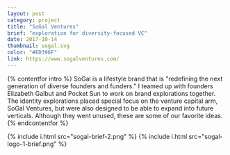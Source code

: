 ```yaml
---
layout: post
category: project
title: "SoGal Ventures"
brief: "exploration for diversity-focused VC"
date: 2017-10-14
thumbnail: sogal.svg
color: "#ED396F"
link: https://www.sogalventures.com/
---
```

{% contentfor intro %}
SoGal is a lifestyle brand that is "redefining the next generation of diverse founders and funders." I teamed up with founders Elizabeth Galbut and Pocket Sun to work on brand explorations together. The identity explorations placed special focus on the venture capital arm, SoGal Ventures, but were also designed to be able to expand into future verticals. Although they went unused, these are some of our favorite ideas.
{% endcontentfor %}

{% include i.html src="sogal-brief-2.png" %}
{% include i.html src="sogal-logo-1-brief.png" %}
